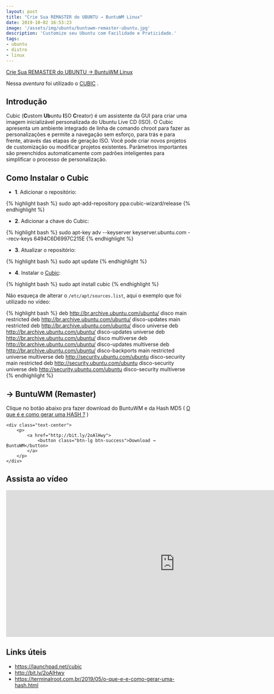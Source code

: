 ```yaml
---
layout: post
title: "Crie Sua REMASTER do UBUNTU → BuntuWM Linux"
date: 2019-10-02 16:53:23
image: '/assets/img/ubuntu/buntuwm-remaster-ubuntu.jpg'
description: 'Customize seu Ubuntu com Facilidade e Praticidade.'
tags:
- ubuntu
- distro
- linux
---
```


[Crie Sua REMASTER do UBUNTU → BuntuWM Linux](/assets/img/ubuntu/buntuwm-remaster-ubuntu.jpg "Crie Sua REMASTER do UBUNTU → BuntuWM Linux")

Nessa *aventura* foi utilizado o [CUBIC](https://launchpad.net/cubic) .

## Introdução

Cubic (**C**ustom **Ub**untu **I**SO **C**reator) é um assistente da GUI para criar uma imagem inicializável personalizada do Ubuntu Live CD (ISO). O Cubic apresenta um ambiente integrado de linha de comando chroot para fazer as personalizações e permite a navegação sem esforço, para trás e para frente, através das etapas de geração ISO. Você pode criar novos projetos de customização ou modificar projetos existentes. Parâmetros importantes são preenchidos automaticamente com padrões inteligentes para simplificar o processo de personalização.

## Como Instalar o Cubic

+ **1**. Adicionar o repositório:

{% highlight bash %}
sudo apt-add-repository ppa:cubic-wizard/release
{% endhighlight %}

+ **2**. Adicionar a chave do Cubic:

{% highlight bash %}
sudo apt-key adv --keyserver keyserver.ubuntu.com --recv-keys 6494C6D6997C215E
{% endhighlight %}

+ **3**. Atualizar o repositório:
 
{% highlight bash %}
sudo apt update
{% endhighlight %}

+ **4**. Instalar o [Cubic](https://launchpad.net/cubic):
 
{% highlight bash %}
sudo apt install cubic
{% endhighlight %}

Não esqueça de alterar o `/etc/apt/sources.list`, aqui o exemplo que foi utilizado no vídeo:

{% highlight bash %}
deb http://br.archive.ubuntu.com/ubuntu/ disco main restricted
deb http://br.archive.ubuntu.com/ubuntu/ disco-updates main restricted
deb http://br.archive.ubuntu.com/ubuntu/ disco universe
deb http://br.archive.ubuntu.com/ubuntu/ disco-updates universe
deb http://br.archive.ubuntu.com/ubuntu/ disco multiverse
deb http://br.archive.ubuntu.com/ubuntu/ disco-updates multiverse
deb http://br.archive.ubuntu.com/ubuntu/ disco-backports main restricted universe multiverse
deb http://security.ubuntu.com/ubuntu disco-security main restricted
deb http://security.ubuntu.com/ubuntu disco-security universe
deb http://security.ubuntu.com/ubuntu disco-security multiverse
{% endhighlight %}

## → BuntuWM (Remaster)

Clique no botão abaixo pra fazer download do BuntuWM e da Hash MD5 ( [O que é e como gerar uma HASH ?](https://terminalroot.com.br/2019/05/o-que-e-e-como-gerar-uma-hash.html) )

	<div class="text-center">
		<p>
			<a href="http://bit.ly/2oAlHwy">
				<button class="btn-lg btn-success">Download → BuntuWM</button> 
			</a>
		</p>
	</div>

<script async src="https://pagead2.googlesyndication.com/pagead/js/adsbygoogle.js"></script>
<!-- Informat  -->
<ins class="adsbygoogle"
     style="display:block"
     data-ad-client="ca-pub-2838251107855362"
     data-ad-slot="2327980059"
     data-ad-format="auto"
     data-full-width-responsive="true"></ins>
<script>
(adsbygoogle = window.adsbygoogle || []).push({});
</script>

## Assista ao vídeo

<iframe width="920" height="400" src="https://www.youtube.com/embed/4980zIQci8Q" frameborder="0" allow="accelerometer; autoplay; encrypted-media; gyroscope; picture-in-picture" allowfullscreen></iframe>

## Links úteis

+ <https://launchpad.net/cubic>
+ <http://bit.ly/2oAlHwy>
+ <https://terminalroot.com.br/2019/05/o-que-e-e-como-gerar-uma-hash.html>

    
